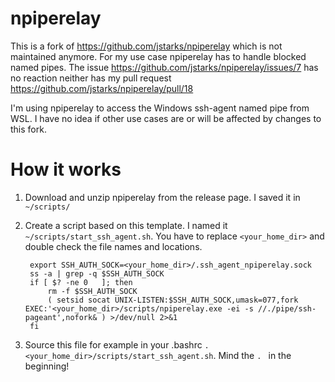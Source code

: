 # npiperelay

This is a fork of https://github.com/jstarks/npiperelay which is not maintained anymore.
For my use case npiperelay has to handle blocked named pipes. The issue https://github.com/jstarks/npiperelay/issues/7 has no reaction neither has my pull request https://github.com/jstarks/npiperelay/pull/18

I'm using npiperelay to access the Windows ssh-agent named pipe from WSL. I have no idea if other use cases are or will be affected by changes to this fork.

# How it works
1. Download and unzip npiperelay from the release page. I saved it in `~/scripts/`
1. Create a script based on this template. I named it `~/scripts/start_ssh_agent.sh`. You have to replace `<your_home_dir>` and double check the file names and locations.

        export SSH_AUTH_SOCK=<your_home_dir>/.ssh_agent_npiperelay.sock
        ss -a | grep -q $SSH_AUTH_SOCK
        if [ $? -ne 0   ]; then
            rm -f $SSH_AUTH_SOCK
            ( setsid socat UNIX-LISTEN:$SSH_AUTH_SOCK,umask=077,fork EXEC:'<your_home_dir>/scripts/npiperelay.exe -ei -s //./pipe/ssh-pageant',nofork& ) >/dev/null 2>&1
        fi
1. Source this file for example in your .bashrc `. <your_home_dir>/scripts/start_ssh_agent.sh`. Mind the `. ` in the beginning!
